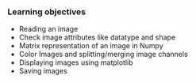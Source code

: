 ### Learning objectives

- Reading an image
- Check image attributes like datatype and shape
- Matrix representation of an image in Numpy
- Color Images and splitting/merging image channels
- Displaying images using matplotlib
- Saving images
